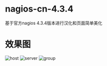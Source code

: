 # nagios-cn-4.3.4
基于官方nagios 4.3.4版本进行汉化和页面简单美化

# 效果图
![host](http://oz7k2i05w.bkt.clouddn.com/1517322373878.png)
![server](http://oz7k2i05w.bkt.clouddn.com/1517322388349.png)
![group](http://oz7k2i05w.bkt.clouddn.com/1517322474882.png)
